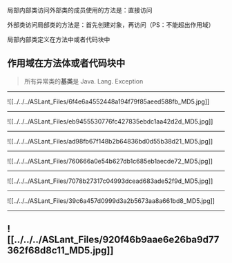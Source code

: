 局部内部类访问外部类的成员使用的方法是：直接访问

外部类访问局部类的方法是：首先创建对象，再访问（PS：不能超出作用域）

局部内部类定义在方法中或者代码块中

作用域在方法体或者代码块中      
----
> 所有异常类的**基类**是 Java. Lang. Exception

-----

![[../../../ASLant_Files/6f4e6a4552448a194f79f85aeed588fb_MD5.jpg]]   

----

![[../../../ASLant_Files/eb9455530776fc427835ebdc1aa42d2d_MD5.jpg]]   

--- 

![[../../../ASLant_Files/ad98fb67f148b2b64836bd0d55b38d21_MD5.jpg]]   

----

![[../../../ASLant_Files/760666a0e54b627db1c685eb1aecde72_MD5.jpg]]   

----

![[../../../ASLant_Files/7078b27317c04993dcead683ade52f9d_MD5.jpg]]   

----

![[../../../ASLant_Files/39c6a457d0999d3a2b5673aa8a661bd8_MD5.jpg]]   

----

![[../../../ASLant_Files/920f46b9aae6e26ba9d77362f68d8c11_MD5.jpg]]   
----

